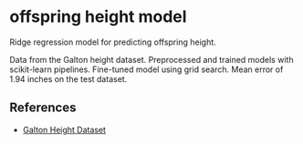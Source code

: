 # offspring height model
Ridge regression model for predicting offspring height.

Data from the Galton height dataset. Preprocessed and trained models with scikit-learn pipelines. Fine-tuned model using grid search. Mean error of 1.94 inches on the test dataset.

## References
* [Galton Height Dataset](https://dataverse.harvard.edu/dataset.xhtml?persistentId=doi:10.7910/DVN/T0HSJ1)
